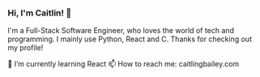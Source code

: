 <!-- **caitlingbailey/caitlingbailey** is a ✨ _special_ ✨ repository because its `README.md` (this file) appears on your GitHub profile. -->
### Hi, I'm Caitlin! 👋

I'm a Full-Stack Software Engineer, who loves the world of tech and programming. I mainly use Python, React and C. Thanks for checking out my profile!

🌱 I’m currently learning React
📫 How to reach me: caitlingbailey.com

<!--

Here are some ideas to get you started:

- 🔭 I’m currently working on ...
- 🌱 I’m currently learning ...
- 👯 I’m looking to collaborate on ...
- 🤔 I’m looking for help with ...
- 💬 Ask me about ...
- 📫 How to reach me: ...
- 😄 Pronouns: ...
- ⚡ Fun fact: ...
-->
